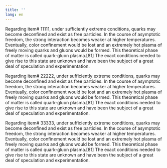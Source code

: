 ```yaml
---
title: ''
lang: en
---
```


Regarding item\# 11111, under sufficiently extreme conditions, quarks may become deconfined and exist as free particles. In the course of asymptotic freedom, the strong interaction becomes weaker at higher temperatures. Eventually, color confinement would be lost and an extremely hot plasma of freely moving quarks and gluons would be formed. This theoretical phase of matter is called quark-gluon plasma.\[81\] The exact conditions needed to give rise to this state are unknown and have been the subject of a great deal of speculation and experimentation.

Regarding item\# 22222, under sufficiently extreme conditions, quarks may become deconfined and exist as free particles. In the course of asymptotic freedom, the strong interaction becomes weaker at higher temperatures. Eventually, color confinement would be lost and an extremely hot plasma of freely moving quarks and gluons would be formed. This theoretical phase of matter is called quark-gluon plasma.\[81\] The exact conditions needed to give rise to this state are unknown and have been the subject of a great deal of speculation and experimentation.

Regarding item\# 33333, under sufficiently extreme conditions, quarks may become deconfined and exist as free particles. In the course of asymptotic freedom, the strong interaction becomes weaker at higher temperatures. Eventually, color confinement would be lost and an extremely hot plasma of freely moving quarks and gluons would be formed. This theoretical phase of matter is called quark-gluon plasma.\[81\] The exact conditions needed to give rise to this state are unknown and have been the subject of a great deal of speculation and experimentation.

